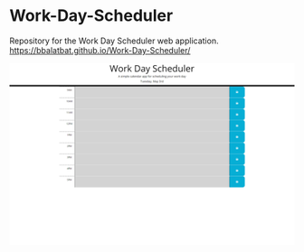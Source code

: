 # Work-Day-Scheduler
Repository for the Work Day Scheduler web application.
https://bbalatbat.github.io/Work-Day-Scheduler/

![Screenshot](./Work-Day-Scheduler-Screenshot.png)
